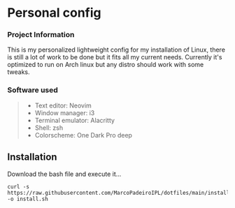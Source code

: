 # Personal config

### Project Information
This is my personalized lightweight config for my installation of Linux, 
there is still a lot of work to be done but it fits all my current needs.
Currently it's optimized to run on Arch linux but any distro should work with some tweaks.
### Software used
>- Text editor: Neovim
>- Window manager: i3
>- Terminal emulator: Alacritty
>- Shell: zsh
>- Colorscheme: One Dark Pro deep

## Installation 
Download the bash file and execute it...
```
curl -s https://raw.githubusercontent.com/MarcoPadeiroIPL/dotfiles/main/install.sh -o install.sh
```


